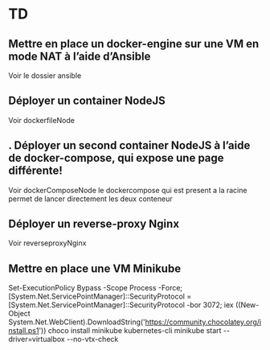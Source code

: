 # TD 

## Mettre en place un docker-engine sur une VM en mode NAT à l’aide d’Ansible
 Voir le dossier ansible

## Déployer un container NodeJS
Voir dockerfileNode


## . Déployer un second container NodeJS à l’aide de docker-compose, qui expose une page différente!
Voir dockerComposeNode
le dockercompose qui est present a la racine permet de lancer directement les deux conteneur

## Déployer un reverse-proxy Nginx
Voir reverseproxyNginx

## Mettre en place une VM Minikube
Set-ExecutionPolicy Bypass -Scope Process -Force; [System.Net.ServicePointManager]::SecurityProtocol = [System.Net.ServicePointManager]::SecurityProtocol -bor 3072; iex ((New-Object System.Net.WebClient).DownloadString('https://community.chocolatey.org/install.ps1'))
choco install minikube kubernetes-cli 
minikube start --driver=virtualbox --no-vtx-check 
